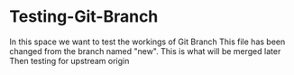 # Testing-Git-Branch
In this space we want to test the workings of Git Branch
This file has been changed from the branch named "new".
This is what will be merged later
Then testing for upstream origin

